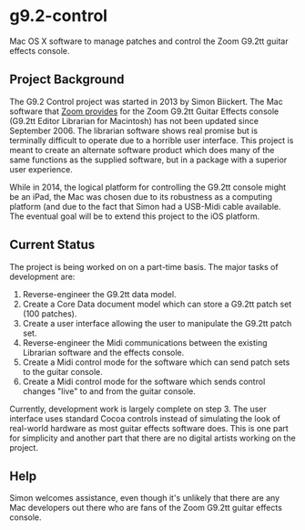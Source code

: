 g9.2-control
============

Mac OS X software to manage patches and control the Zoom G9.2tt guitar effects console.

Project Background
------------------

The G9.2 Control project was started in 2013 by Simon Biickert. The Mac software that [Zoom provides](http://www.zoom.co.jp/downloads/g92tt/software/) for the Zoom G9.2tt Guitar Effects console (G9.2tt Editor Librarian for Macintosh) has not been updated since September 2006. The librarian software shows real promise but is terminally difficult to operate due to a horrible user interface. This project is meant to create an alternate software product which does many of the same functions as the supplied software, but in a package with a superior user experience.

While in 2014, the logical platform for controlling the G9.2tt console might be an iPad, the Mac was chosen due to its robustness as a computing platform (and due to the fact that Simon had a USB-Midi cable available. The eventual goal will be to extend this project to the iOS platform.

Current Status
--------------

The project is being worked on on a part-time basis. The major tasks of development are:

1. Reverse-engineer the G9.2tt data model.
2. Create a Core Data document model which can store a G9.2tt patch set (100 patches).
3. Create a user interface allowing the user to manipulate the G9.2tt patch set.
4. Reverse-engineer the Midi communications between the existing Librarian software and the effects console.
5. Create a Midi control mode for the software which can send patch sets to the guitar console.
6. Create a Midi control mode for the software which sends control changes "live" to and from the guitar console.

Currently, development work is largely complete on step 3. The user interface uses standard Cocoa controls instead of simulating the look of real-world hardware as most guitar effects software does. This is one part for simplicity and another part that there are no digital artists working on the project.

Help
----

Simon welcomes assistance, even though it's unlikely that there are any Mac developers out there who are fans of the Zoom G9.2tt guitar effects console.